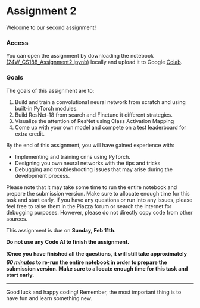# Assignment 2

Welcome to our second assignment!

### Access
You can open the assignment by downloading the notebook [(24W_CS188_Assignment2.ipynb)](./24W_CS188_Assignment2.ipynb) locally and upload it to Google [Colab](https://colab.research.google.com/).

### Goals
The goals of this assignment are to:

1. Build and train a convolutional neural network from scratch and using built-in PyTorch modules.
2. Build ResNet-18 from scarch and Finetune it different strategies.
3. Visualize the attention of ResNet using Class Activation Mapping
4. Come up with your own model and compete on a test leaderboard for extra credit.

By the end of this assignment, you will have gained experience with:

- Implementing and training cnns using PyTorch.
- Designing you own neural networks with the tips and tricks
- Debugging and troubleshooting issues that may arise during the development process.

Please note that it may take some time to run the entire notebook and prepare the submission version. Make sure to allocate enough time for this task and start early. If you have any questions or run into any issues, please feel free to raise them in the Piazza forum or search the internet for debugging purposes. However, please do not directly copy code from other sources.

This assignment is due on **Sunday, Feb 11th**.

**Do not use any Code AI to finish the assignment.**

❗**Once you have finished all the questions, it will still take approximately *60 minutes* to re-run the entire notebook in order to prepare the submission version. Make sure to allocate enough time for this task and start early.**



---

Good luck and happy coding! Remember, the most important thing is to have fun and learn something new.
